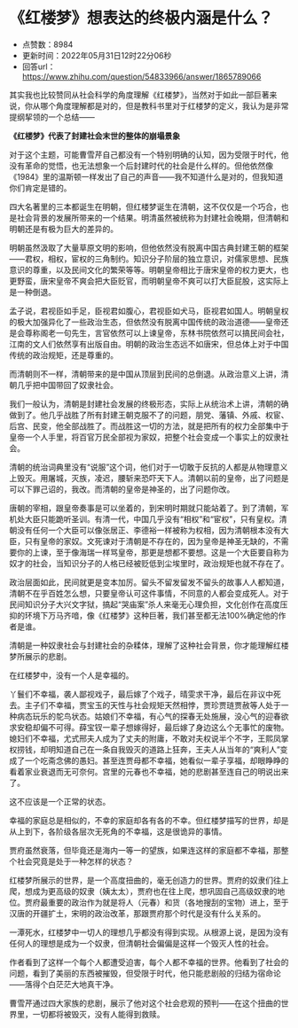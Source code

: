 # 《红楼梦》想表达的终极内涵是什么？
- 点赞数：8984
- 更新时间：2022年05月31日12时22分06秒
- 回答url：https://www.zhihu.com/question/54833966/answer/1865789066
<body>
 <p data-pid="DS72C8-T">其实我也比较赞同从社会科学的角度理解《红楼梦》，当然对于如此一部巨著来说，你从哪个角度理解都是对的，但是教科书里对于红楼梦的定义，我认为是非常提纲挈领的一个总结——</p>
 <p data-pid="gk140h6S"><b>《红楼梦》代表了封建社会末世的整体的崩塌景象</b></p>
 <p data-pid="xh6ll4c1">对于这个主题，可能曹雪芹自己都没有一个特别明确的认知，因为受限于时代，他没有革命的觉悟，也无法想象一个后封建时代的社会是什么样的。但他依然像《1984》里的温斯顿一样发出了自己的声音——我不知道什么是对的，但我知道你们肯定是错的。</p>
 <p data-pid="3SNBAE1b">四大名著里的三本都诞生在明朝，但红楼梦诞生在清朝，这不仅仅是一个巧合，也是社会背景的发展所带来的一个结果。明清虽然被统称为封建社会晚期，但清朝和明朝还是有极为巨大的差异的。</p>
 <p data-pid="9FBK5lgL">明朝虽然汲取了大量草原文明的影响，但他依然没有脱离中国古典封建王朝的框架——君权，相权，宦权的三角制约。知识分子阶层的独立意识，对儒家思想、民族意识的尊重，以及民间文化的繁荣等等。明朝皇帝相比于唐宋皇帝的权力更大，也更野蛮，唐宋皇帝不爽会把大臣贬官，而明朝皇帝不爽可以打大臣屁股，这实际上是一种倒退。</p>
 <p data-pid="V2YVA398">孟子说，君视臣如手足，臣视君如腹心，君视臣如犬马，臣视君如国人。明朝皇权的极大加强异化了一些政治生态，但依然没有脱离中国传统的政治道德——皇帝还是会尊称阁老一句先生，言官依然可以上谏皇帝，东林书院依然可以搞民间会社，江南的文人们依然享有出版自由。明朝的政治生态远不如唐宋，但总体上对于中国传统的政治规矩，还是尊重的。</p>
 <p data-pid="SrJqiDFc">而清朝则不一样，清朝带来的是中国从顶层到民间的总倒退。从政治意义上讲，清朝几乎把中国带回了奴隶社会。</p>
 <p data-pid="MlwsjQrH">我们一般认为，清朝是封建社会发展的终极形态，实际上从统治术上讲，清朝的确做到了。他几乎战胜了所有封建王朝克服不了的问题，朋党、藩镇、外戚、权宦、后宫、民变，他全部战胜了。而战胜这一切的方法，就是把所有的权力全部集中于皇帝一个人手里，将百官万民全部视为家奴，把整个社会变成一个事实上的奴隶社会。</p>
 <p data-pid="WqLELjFt">清朝的统治词典里没有“说服”这个词，他们对于一切敢于反抗的人都是从物理意义上毁灭。用屠城，灭族，凌迟，腰斩来恐吓天下人。清朝以前的皇帝，出了问题是可以下罪己诏的，我改。而清朝的皇帝是神圣的，出了问题你改。</p>
 <p data-pid="nCYpqU5m">唐朝的宰相，跟皇帝奏事是可以坐着的，到宋明时期就只能站着了。到了清朝，军机处大臣只能跪听圣训。有清一代，中国几乎没有“相权”和“宦权”，只有皇权。清朝没有任何一个大臣可以像张居正、李德裕一样被称为权相，因为清朝根本没有大臣，只有皇帝的家奴。文死谏对于清朝是不存在的，因为皇帝是神圣无缺的，不需要你的上谏，至于像海瑞一样骂皇帝，那更是想都不要想。这是一个大臣要自称为奴才的社会，当知识分子的人格已经被贬低到尘埃里时，政治规矩也就不存在了。</p>
 <p data-pid="B1EYrmtq">政治层面如此，民间就更是变本加厉。留头不留发留发不留头的故事人人都知道，清朝不在乎百姓怎么想，只要皇帝认可这件事情，不同意的人都会变成死人。对于民间知识分子大兴文字狱，搞起“哭庙案”杀人来毫无心理负担，文化创作在高度压抑的环境下万马齐喑，像《红楼梦》这种巨著，我们甚至都无法100%确定他的作者是谁。</p>
 <p data-pid="XYYMFduI">清朝是一种奴隶社会与封建社会的杂糅体，理解了这种社会背景，你才能理解红楼梦所展示的悲剧。</p>
 <p data-pid="gGnBFdNP">在红楼梦中，没有一个人是幸福的。</p>
 <p data-pid="xLKG5b2K">丫鬟们不幸福，袭人鄙视戏子，最后嫁了个戏子，晴雯求干净，最后在非议中死去。主子们不幸福，贾宝玉的天性与社会规矩天然相悖，贾珍贾琏贾赦等人处于一种病态玩乐的鸵鸟状态。姑娘们不幸福，有心气的探春无处施展，没心气的迎春欲求安稳却偏不可得。薛宝钗一辈子想嫁得好，最后嫁了身边这么个无事忙的废物。媳妇们不幸福，尤式邢夫人成为了丈夫的附庸，不敢对夫权说半个不字，王熙凤掌权捞钱，却明知道自己在一条自我毁灭的道路上狂奔，王夫人从当年的“爽利人”变成了一个吃斋念佛的愚妇。甚至连贾母都不幸福，她看似一辈子享福，却眼睁睁的看着家业衰退而无可奈何。宫里的元春也不幸福，她的悲剧甚至连自己的明说出来了。</p>
 <p data-pid="U5Q4n9Up">这不应该是一个正常的状态。</p>
 <p data-pid="Ra2T0n63">幸福的家庭总是相似的，不幸的家庭却各有各的不幸。但红楼梦描写的世界，却是从上到下，各阶级各层次无死角的不幸福，这是很诡异的事情。</p>
 <p data-pid="N7OHGjyZ">贾府虽然衰落，但毕竟还是海内一等一的望族，如果连这样的家庭都不幸福，那整个社会究竟是处于一种怎样的状态？</p>
 <p data-pid="3Qz3RgW_">红楼梦所展示的世界，是一个高度扭曲的，毫无创造力的世界。贾府的奴隶们往上爬，想成为更高级的奴隶（姨太太），贾府也在往上爬，想巩固自己高级奴隶的地位。贾府最重要的政治作为就是将人（元春）和货（各地搜刮的宝物）进上，至于汉唐的开疆扩土，宋明的政治改革，那跟贾府那个时代是没有什么关系的。</p>
 <p data-pid="8UYYmItX">一潭死水，红楼梦中一切人的理想几乎都没有得到实现。从根源上说，是因为没有任何人的理想是成为一个奴隶，但清朝社会偏偏是这样一个毁灭人性的社会。</p>
 <p data-pid="gNTMhbzs">作者看到了这样一个每个人都遭受迫害，每个人都不幸福的世界。他看到了社会的问题，看到了美丽的东西被摧毁，但受限于时代，他只能悲剧般的归结为宿命论——落得个白茫茫大地真干净。</p>
 <p data-pid="OKVpE4qH">曹雪芹通过四大家族的悲剧，展示了他对这个社会悲观的预判——在这个扭曲的世界里，一切都将被毁灭，没有人能得到救赎。</p>
</body>